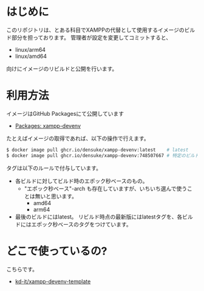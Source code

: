 # はじめに

このリポジトリは、とある科目でXAMPPの代替として使用するイメージのビルド部分を担っております。
管理者が設定を変更してコミットすると、

- linux/arm64
- linux/amd64

向けにイメージのリビルドと公開を行います。

# 利用方法

イメージはGitHub Packagesにて公開しています

- [Packages: xampp-devenv](https://github.com/densuke-st/xampp-devenv-image-docker/pkgs/container/xampp-devenv)

たとえばイメージの取得であれば、以下の操作で行えます。

```bash
$ docker image pull ghcr.io/densuke/xampp-devenv:latest    # latest
$ docker image pull ghcr.io/densuke/xampp-devenv:748507667 # 特定のビルド
```

タグは以下のルールで付与しています。
- 各ビルドに対してビルド時のエポック秒ベースのもの。
    - "エポック秒ベース"-arch も存在していますが、いちいち選んで使うことは無いと思います。
        - amd64
        - arm64
- 最後のビルドにはlatest。
リビルド時点の最新版にはlatestタグを、各ビルドにはエポック秒ベースのタグをつけています。

# どこで使っているの?

こちらです。

- [kd-it/xampp-devenv-template](https://github.com/kd-it/xampp-devenv-template)